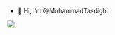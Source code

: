 - 👋 Hi, I’m @MohammadTasdighi

<img src="![image](https://user-images.githubusercontent.com/93942472/213480181-25daa50f-f9ce-40d1-a85f-f18330bae99d.png)" >
